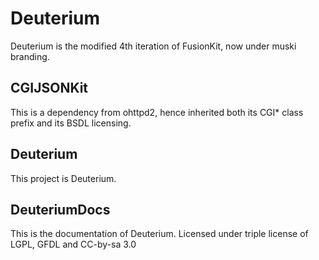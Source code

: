 Deuterium
=========
Deuterium is the modified 4th iteration of FusionKit, now under muski branding.

CGIJSONKit
----------
This is a dependency from ohttpd2, hence inherited both its CGI* class prefix and its BSDL licensing.

Deuterium
---------
This project is Deuterium.

DeuteriumDocs
-------------
This is the documentation of Deuterium. Licensed under triple license of LGPL, GFDL and CC-by-sa 3.0
